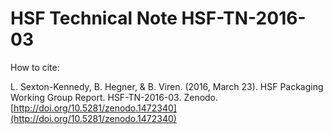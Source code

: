 
# HSF Technical Note HSF-TN-2016-03

How to cite:

L. Sexton-Kennedy, B. Hegner, & B. Viren. (2016, March 23). HSF Packaging Working Group Report. HSF-TN-2016-03.
Zenodo. [http://doi.org/10.5281/zenodo.1472340](http://doi.org/10.5281/zenodo.1472340)
